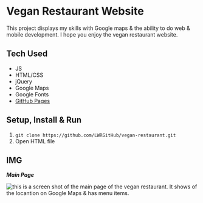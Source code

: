 # Vegan Restaurant Website
This project displays my skills with Google maps & the ability to do web & mobile development. I hope you enjoy the vegan restaurant website.


## Tech Used
- JS
- HTML/CSS
- jQuery
- Google Maps
- Google Fonts
- [GitHub Pages](https://lwrgithub.github.io/vegan-restaurant/)


## Setup, Install & Run
1. `git clone https://github.com/LWRGitHub/vegan-restaurant.git`
2. Open HTML file


## IMG

***Main Page***

<img src="https://raw.githubusercontent.com/LWRGitHub/tech-conf-site/main/img/veganRestaurant.png" alt="this is a screen shot of the main page of the vegan restaurant. It shows of the locantion on Google Maps & has menu items.">